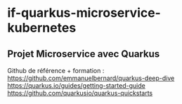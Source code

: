 # if-quarkus-microservice-kubernetes
## Projet Microservice avec Quarkus
Github de référence + formation :   
https://github.com/emmanuelbernard/quarkus-deep-dive  
https://quarkus.io/guides/getting-started-guide  
https://github.com/quarkusio/quarkus-quickstarts  


